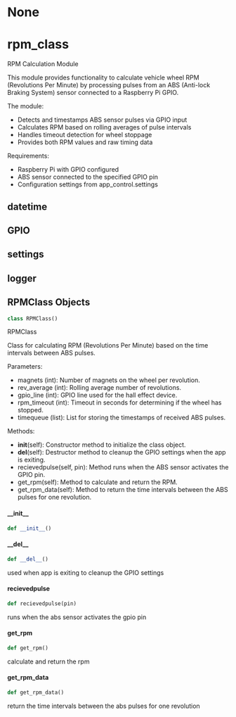 # None

<a id="rpm_class"></a>

# rpm\_class

RPM Calculation Module

This module provides functionality to calculate vehicle wheel RPM (Revolutions Per Minute)
by processing pulses from an ABS (Anti-lock Braking System) sensor connected to a Raspberry Pi GPIO.

The module:
- Detects and timestamps ABS sensor pulses via GPIO input
- Calculates RPM based on rolling averages of pulse intervals
- Handles timeout detection for wheel stoppage
- Provides both RPM values and raw timing data

Requirements:
- Raspberry Pi with GPIO configured
- ABS sensor connected to the specified GPIO pin
- Configuration settings from app_control.settings

<a id="rpm_class.datetime"></a>

## datetime

<a id="rpm_class.GPIO"></a>

## GPIO

<a id="rpm_class.settings"></a>

## settings

<a id="rpm_class.logger"></a>

## logger

<a id="rpm_class.RPMClass"></a>

## RPMClass Objects

```python
class RPMClass()
```

RPMClass

Class for calculating RPM (Revolutions Per Minute) based on the time intervals between ABS pulses.

Parameters:
- magnets (int): Number of magnets on the wheel per revolution.
- rev_average (int): Rolling average number of revolutions.
- gpio_line (int): GPIO line used for the hall effect device.
- rpm_timeout (int): Timeout in seconds for determining if the wheel has stopped.
- timequeue (list): List for storing the timestamps of received ABS pulses.

Methods:
- __init__(self): Constructor method to initialize the class object.
- __del__(self): Destructor method to cleanup the GPIO settings when the app is exiting.
- recievedpulse(self, pin): Method runs when the ABS sensor activates the GPIO pin.
- get_rpm(self): Method to calculate and return the RPM.
- get_rpm_data(self): Method to return the time intervals between the ABS pulses for one revolution.

<a id="rpm_class.RPMClass.__init__"></a>

#### \_\_init\_\_

```python
def __init__()
```

<a id="rpm_class.RPMClass.__del__"></a>

#### \_\_del\_\_

```python
def __del__()
```

used when app is exiting to cleanup the GPIO settings

<a id="rpm_class.RPMClass.recievedpulse"></a>

#### recievedpulse

```python
def recievedpulse(pin)
```

runs when the abs sensor activates the gpio pin

<a id="rpm_class.RPMClass.get_rpm"></a>

#### get\_rpm

```python
def get_rpm()
```

calculate and return the rpm

<a id="rpm_class.RPMClass.get_rpm_data"></a>

#### get\_rpm\_data

```python
def get_rpm_data()
```

return the time intervals between the abs pulses for one revolution

